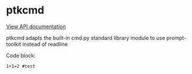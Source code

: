 # ptkcmd

[View API documentation](http://htmlpreview.github.io/?https://github.com/mmiguel6288code/ptkcmd/blob/master/docs/ptkcmd/index.html)

ptkcmd adapts the built-in cmd.py standard library module to use prompt-toolkit instead of readline

Code block:
```
1+1=2 #test
```

